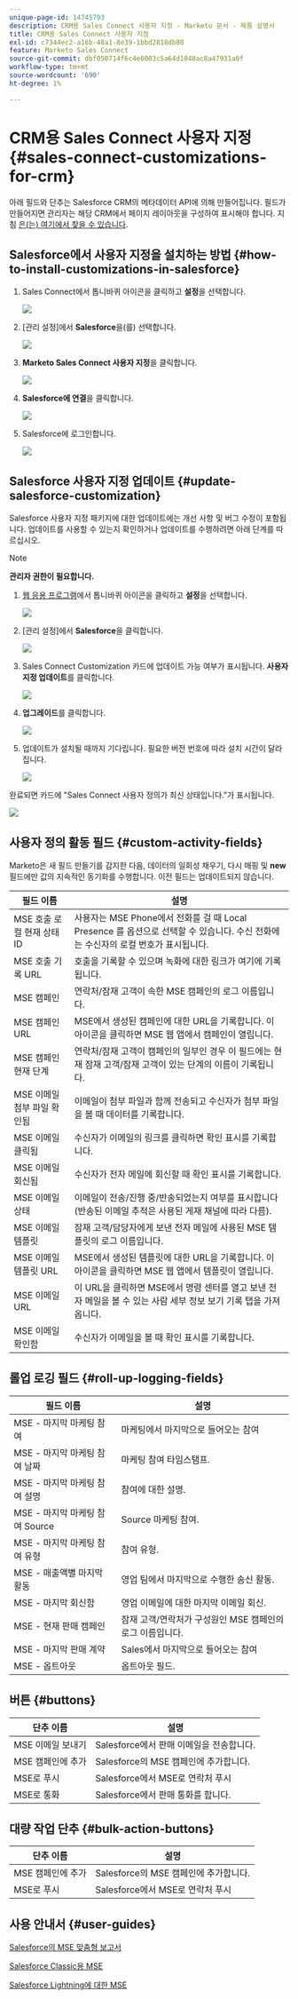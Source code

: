 ```yaml
---
unique-page-id: 14745793
description: CRM용 Sales Connect 사용자 지정 - Marketo 문서 - 제품 설명서
title: CRM용 Sales Connect 사용자 지정
exl-id: c7344ec2-a16b-48a1-8e39-1bbd2818db80
feature: Marketo Sales Connect
source-git-commit: dbf058714f6c4e6003c5a64d1048ac8a47931a0f
workflow-type: tm+mt
source-wordcount: '690'
ht-degree: 1%

---
```


# CRM용 Sales Connect 사용자 지정 {#sales-connect-customizations-for-crm}

아래 필드와 단추는 Salesforce CRM의 메타데이터 API에 의해 만들어집니다. 필드가 만들어지면 관리자는 해당 CRM에서 페이지 레이아웃을 구성하여 표시해야 합니다. 지침 [은(는) 여기에서 찾을 수 있습니다](/help/marketo/product-docs/marketo-sales-connect/crm/salesforce-customization/assets/mse-for-sf-classic.pdf).

## Salesforce에서 사용자 지정을 설치하는 방법 {#how-to-install-customizations-in-salesforce}

1. Sales Connect에서 톱니바퀴 아이콘을 클릭하고 **설정**&#x200B;을 선택합니다.

   ![](assets/one.png)

1. [관리 설정]에서 **Salesforce**&#x200B;을(를) 선택합니다.

   ![](assets/two.png)

1. **Marketo Sales Connect 사용자 지정**&#x200B;을 클릭합니다.

   ![](assets/three.png)

1. **Salesforce에 연결**&#x200B;을 클릭합니다.

   ![](assets/four.png)

1. Salesforce에 로그인합니다.

   ![](assets/five.png)

## Salesforce 사용자 지정 업데이트 {#update-salesforce-customization}

Salesforce 사용자 지정 패키지에 대한 업데이트에는 개선 사항 및 버그 수정이 포함됩니다. 업데이트를 사용할 수 있는지 확인하거나 업데이트를 수행하려면 아래 단계를 따르십시오.

>[!NOTE]
>
>**관리자 권한이 필요합니다.**

1. [웹 응용 프로그램](https://www.toutapp.com)에서 톱니바퀴 아이콘을 클릭하고 **설정**&#x200B;을 선택합니다.

   ![](assets/sales-connect-customizations-for-crm-6.png)

1. [관리 설정]에서 **Salesforce**&#x200B;을 클릭합니다.

   ![](assets/sales-connect-customizations-for-crm-7.png)

1. Sales Connect Customization 카드에 업데이트 가능 여부가 표시됩니다. **사용자 지정 업데이트**&#x200B;를 클릭합니다.

   ![](assets/sales-connect-customizations-for-crm-8.png)

1. **업그레이드**&#x200B;를 클릭합니다.

   ![](assets/sales-connect-customizations-for-crm-9.png)

1. 업데이트가 설치될 때까지 기다립니다. 필요한 버전 번호에 따라 설치 시간이 달라집니다.

   ![](assets/sales-connect-customizations-for-crm-10.png)

완료되면 카드에 &quot;Sales Connect 사용자 정의가 최신 상태입니다.&quot;가 표시됩니다.

![](assets/sales-connect-customizations-for-crm-11.png)

## 사용자 정의 활동 필드 {#custom-activity-fields}

Marketo은 새 필드 만들기를 감지한 다음, 데이터의 일회성 채우기, 다시 매핑 및 **new** 필드에만 값의 지속적인 동기화를 수행합니다. 이전 필드는 업데이트되지 않습니다.

<table><thead>
  <tr>
    <th>필드 이름</th>
    <th>설명</th>
  </tr></thead>
<tbody>
  <tr>
    <td>MSE 호출 로컬 현재 상태 ID</td>
    <td>사용자는 MSE Phone에서 전화를 걸 때 Local Presence 를 옵션으로 선택할 수 있습니다. 수신 전화에는 수신자의 로컬 번호가 표시됩니다.</td>
  </tr>
  <tr>
    <td>MSE 호출 기록 URL</td>
    <td>호출을 기록할 수 있으며 녹화에 대한 링크가 여기에 기록됩니다.</td>
  </tr>
  <tr>
    <td>MSE 캠페인</td>
    <td>연락처/잠재 고객이 속한 MSE 캠페인의 로그 이름입니다.</td>
  </tr>
  <tr>
    <td>MSE 캠페인 URL</td>
    <td>MSE에서 생성된 캠페인에 대한 URL을 기록합니다. 이 아이콘을 클릭하면 MSE 웹 앱에서 캠페인이 열립니다.</td>
  </tr>
  <tr>
    <td>MSE 캠페인 현재 단계</td>
    <td>연락처/잠재 고객이 캠페인의 일부인 경우 이 필드에는 현재 잠재 고객/잠재 고객이 있는 단계의 이름이 기록됩니다.</td>
  </tr>
  <tr>
    <td>MSE 이메일 첨부 파일 확인됨</td>
    <td>이메일이 첨부 파일과 함께 전송되고 수신자가 첨부 파일을 볼 때 데이터를 기록합니다.</td>
  </tr>
  <tr>
    <td>MSE 이메일 클릭됨</td>
    <td>수신자가 이메일의 링크를 클릭하면 확인 표시를 기록합니다.</td>
  </tr>
  <tr>
    <td>MSE 이메일 회신됨</td>
    <td>수신자가 전자 메일에 회신할 때 확인 표시를 기록합니다.</td>
  </tr>
  <tr>
    <td>MSE 이메일 상태</td>
    <td>이메일이 전송/진행 중/반송되었는지 여부를 표시합니다(반송된 이메일 추적은 사용된 게재 채널에 따라 다름).</td>
  </tr>
  <tr>
    <td>MSE 이메일 템플릿</td>
    <td>잠재 고객/담당자에게 보낸 전자 메일에 사용된 MSE 템플릿의 로그 이름입니다.</td>
  </tr>
  <tr>
    <td>MSE 이메일 템플릿 URL</td>
    <td>MSE에서 생성된 템플릿에 대한 URL을 기록합니다. 이 아이콘을 클릭하면 MSE 웹 앱에서 템플릿이 열립니다.</td>
  </tr>
  <tr>
    <td>MSE 이메일 URL</td>
    <td>이 URL을 클릭하면 MSE에서 명령 센터를 열고 보낸 전자 메일을 볼 수 있는 사람 세부 정보 보기 기록 탭을 가져옵니다.</td>
  </tr>
  <tr>
    <td>MSE 이메일 확인함</td>
    <td>수신자가 이메일을 볼 때 확인 표시를 기록합니다.</td>
  </tr>
</tbody></table>

## 롤업 로깅 필드 {#roll-up-logging-fields}

<table><thead>
  <tr>
    <th>필드 이름</th>
    <th>설명</th>
  </tr></thead>
<tbody>
  <tr>
    <td>MSE - 마지막 마케팅 참여</td>
    <td>마케팅에서 마지막으로 들어오는 참여</td>
  </tr>
  <tr>
    <td>MSE - 마지막 마케팅 참여 날짜</td>
    <td>마케팅 참여 타임스탬프.</td>
  </tr>
  <tr>
    <td>MSE - 마지막 마케팅 참여 설명</td>
    <td>참여에 대한 설명.</td>
  </tr>
  <tr>
    <td>MSE - 마지막 마케팅 참여 Source</td>
    <td>Source 마케팅 참여.</td>
  </tr>
  <tr>
    <td>MSE - 마지막 마케팅 참여 유형</td>
    <td>참여 유형.</td>
  </tr>
  <tr>
    <td>MSE - 매출액별 마지막 활동</td>
    <td>영업 팀에서 마지막으로 수행한 송신 활동.</td>
  </tr>
  <tr>
    <td>MSE - 마지막 회신함</td>
    <td>영업 이메일에 대한 마지막 이메일 회신.</td>
  </tr>
  <tr>
    <td>MSE - 현재 판매 캠페인</td>
    <td>잠재 고객/연락처가 구성원인 MSE 캠페인의 로그 이름입니다.</td>
  </tr>
  <tr>
    <td>MSE - 마지막 판매 계약</td>
    <td>Sales에서 마지막으로 들어오는 참여</td>
  </tr>
  <tr>
    <td>MSE - 옵트아웃</td>
    <td>옵트아웃 필드.</td>
  </tr>
</tbody></table>

## 버튼 {#buttons}

<table><thead>
  <tr>
    <th>단추 이름</th>
    <th>설명</th>
  </tr></thead>
<tbody>
  <tr>
    <td>MSE 이메일 보내기</td>
    <td>Salesforce에서 판매 이메일을 전송합니다.</td>
  </tr>
  <tr>
    <td>MSE 캠페인에 추가</td>
    <td>Salesforce의 MSE 캠페인에 추가합니다.</td>
  </tr>
  <tr>
    <td>MSE로 푸시</td>
    <td>Salesforce에서 MSE로 연락처 푸시</td>
  </tr>
  <tr>
    <td>MSE로 통화</td>
    <td>Salesforce에서 판매 통화를 합니다.</td>
  </tr>
</tbody>
</table>

## 대량 작업 단추 {#bulk-action-buttons}

<table><thead>
  <tr>
    <th>단추 이름</th>
    <th>설명</th>
  </tr></thead>
<tbody>
  <tr>
    <td>MSE 캠페인에 추가</td>
    <td>Salesforce의 MSE 캠페인에 추가합니다.</td>
  </tr>
  <tr>
    <td>MSE로 푸시</td>
    <td>Salesforce에서 MSE로 연락처 푸시</td>
  </tr>
</tbody>
</table>

## 사용 안내서 {#user-guides}

[Salesforce의 MSE 맞춤형 보고서](/help/marketo/product-docs/marketo-sales-connect/crm/salesforce-customization/assets/reports-and-dashboards.pdf)

[Salesforce Classic용 MSE](/help/marketo/product-docs/marketo-sales-connect/crm/salesforce-customization/assets/mse-for-sf-classic.pdf)

[Salesforce Lightning에 대한 MSE](/help/marketo/product-docs/marketo-sales-connect/crm/salesforce-customization/assets/sfdc-guide-lightning.pdf)
